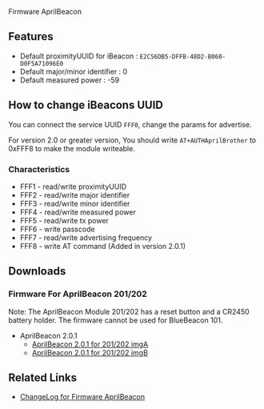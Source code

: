 <languages/>



Firmware AprilBeacon

## Features

  - Default proximityUUID for iBeacon :
    `E2C56DB5-DFFB-48D2-B060-D0F5A71096E0`
  - Default major/minor identifier : 0
  - Default measured power : -59

## How to change iBeacons UUID

You can connect the service UUID `FFF0`, change the params for
advertise.

For version 2.0 or greater version, You should write
`AT+AUTHAprilBrother` to 0xFFF8 to make the module writeable.

### Characteristics

  - FFF1 - read/write proximityUUID
  - FFF2 - read/write major identifier
  - FFF3 - read/write minor identifier
  - FFF4 - read/write measured power
  - FFF5 - read/write tx power
  - FFF6 - write passcode
  - FFF7 - read/write advertising frequency
  - FFF8 - write AT command (Added in version 2.0.1)

## Downloads

### Firmware For AprilBeacon 201/202

Note: The AprilBeacon Module 201/202 has a reset button and a CR2450
battery holder. The firmware cannot be used for BlueBeacon 101.

  - AprilBeacon 2.0.1
      - [AprilBeacon 2.0.1 for 201/202
        imgA](http://aprbrother.qiniudn.com/iBeacon-cc2540-2.0.1-imgA.bin?download)
      - [AprilBeacon 2.0.1 for 201/202
        imgB](http://aprbrother.qiniudn.com/iBeacon-cc2540-2.0.1-imgB.bin?download)

## Related Links

  - [ChangeLog for Firmware
    AprilBeacon](/ChangeLogForFirmwareAprilBeacon "wikilink")

